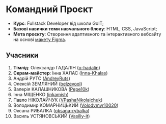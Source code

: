 # Командний Проєкт  

- **Курс**: Fullstack Developer від школи GoIT;  
- **Базові навички теми навчального блоку**: HTML, CSS, JavaScript;  
- **Мета проєкту**: Створення адаптивного та інтерактивного вебсайту на основі [макету Figma](https://www.figma.com/design/R2BT8YRm3yXvkhO5CFxuGU/Portfolio-2.0?node-id=0-1&node-type=canvas&t=IbGrpjZN9Mis9WzZ-0).  

## Учасники  

1. **Тімлід**: Олександр ГАДАЛІН ([o-hadalin](https://github.com/o-hadalin))  
2. **Скрам-майстер**: Інна ХАЛАС ([Inna-Khalas](https://github.com/Inna-Khalas))  
3. Андрій РУТС ([AndreyRuts](https://github.com/AndreyRuts))  
4. Олексій ЗЕМЛЯНИЙ ([belzevool](https://github.com/belzevool))  
5. Валерія КАЛАШНИКОВА ([Pepe10k](https://github.com/Pepe10k))  
6. Інна МІЩЕНКО ([inkamish](https://github.com/inkamish))  
7. Павло НІКОЛАЙЧУК ([VPashaNikolaichuk](https://github.com/VPashaNikolaichuk))  
8. Володимир КОМАРНИЦЬКИЙ ([Volodymyr10020](https://github.com/Volodymyr10020))  
9. Оксана РИБАЛКА ([oksana-rybalka](https://github.com/oksana-rybalka))  
10. Василь УСТЯНОВСЬКИЙ ([Vasiliy-it](https://github.com/Vasiliy-it))  
